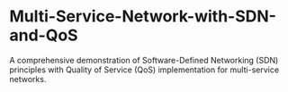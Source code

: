 # Multi-Service-Network-with-SDN-and-QoS
A comprehensive demonstration of Software-Defined Networking (SDN) principles with Quality of Service (QoS) implementation for multi-service networks.
